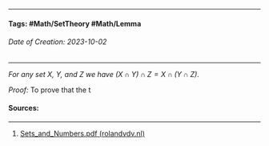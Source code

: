__________________________________________________________________________
#### **Tags:** #Math/SetTheory #Math/Lemma
###### *Date of Creation: 2023-10-02*
__________________________________________________________________________

*For any set $X$, $Y$, and $Z$ we have $(X \cap Y) \cap Z = X \cap (Y \cap Z)$*.

*Proof:* To prove that the t
#### Sources:
__________________________________________________________________________
1. [Sets_and_Numbers.pdf (rolandvdv.nl)](https://www.rolandvdv.nl/Sets_and_Numbers.pdf)